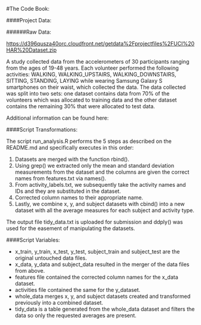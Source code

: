 
#The Code Book:

####Project Data:

######Raw Data:

https://d396qusza40orc.cloudfront.net/getdata%2Fprojectfiles%2FUCI%20HAR%20Dataset.zip

A study collected data from the accelerometers of 30 participants ranging from the ages of 19-48 years. Each volunteer performed the following activities: WALKING, WALKING_UPSTAIRS, WALKING_DOWNSTAIRS, SITTING, STANDING, LAYING while wearing Samsung Galaxy S smartphones on their waist, which collected the data. The data collected was split into two sets: one dataset contains data from 70% of the volunteers which was allocated to training data and the other dataset contains the remaining 30% that were allocated to test data.

Additional information can be found here:

####Script Transformations:

The script run_analysis.R performs the 5 steps as described on the README.md and specifically executes in this order:

1. Datasets are merged with the function rbind().
2. Using grep() we extracted only the mean and standard deviation measurements from the dataset and the columns are given the correct names from features.txt via names().
3. From activity_labels.txt, we subsequently take the activity names and IDs and they are substituted in the dataset.
4. Corrected column names to their appropriate name. 
5. Lastly, we combine x, y, and subject datasets with cbind() into a new dataset with all the average measures for each subject and activity type. 

The output file tidy_data.txt is uploaded for submission and ddply() was used for the easement of manipulating the datasets.

####Script Variables:

* x_train, y_train, x_test, y_test, subject_train and subject_test are the original untouched data files.
* x_data, y_data and subject_data resulted in the merger of the data files from above.
* features file contained the corrected column names for the x_data dataset.
* activities file contained the same for the y_dataset.
* whole_data merges x, y, and subject datasets created and transformed previously into a combined dataset.
* tidy_data is a table generated from the whole_data dataset and filters the data so only the requested averages are present.
